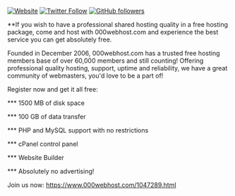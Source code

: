 [![Website](https://img.shields.io/website-up-down-green-red/http/spcjgriffin2459-productions.000webhostapp.com.svg?label=spcjgriffin2459-productions.000webhsot.com&style=for-the-badge)](http://spcjgriffin2459-productions.000webhostapp.com)
[![Twitter Follow](https://img.shields.io/twitter/follow/tinyelvis789.svg?style=for-the-badge&logo=twitter&label=Follow)](http://twitter.com/tinyelvis789)
[![GitHub followers](https://img.shields.io/github/followers/JGriffin34432.svg?style=for-the-badge&logo=github&label=Follow)](http://github.com/JGriffin34432)

**If you wish to have a professional shared hosting quality in a free hosting package, come and host with 000webhost.com and experience the best service you can get absolutely free.

Founded in December 2006, 000webhost.com has a trusted free hosting members base of over 60,000 members and still counting! Offering professional quality hosting, support, uptime and reliability, we have a great community of webmasters, you'd love to be a part of! 

Register now and get it all free: 

*** 1500 MB of disk space 

*** 100 GB of data transfer

*** PHP and MySQL support with no restrictions

*** cPanel control panel

*** Website Builder

*** Absolutely no advertising! 

Join us now: https://www.000webhost.com/1047289.html
